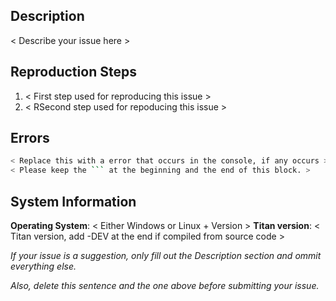 ## Description

< Describe your issue here >

## Reproduction Steps

1. < First step used for reproducing this issue >
2. < RSecond step used for repoducing this issue >

## Errors

```bash
< Replace this with a error that occurs in the console, if any occurs >
< Please keep the ``` at the beginning and the end of this block. >
```

## System Information

**Operating System**: < Either Windows or Linux + Version >
**Titan version**: < Titan version, add -DEV at the end if compiled from source code >

*If your issue is a suggestion, only fill out the Description section and ommit everything else.*

*Also, delete this sentence and the one above before submitting your issue.*

